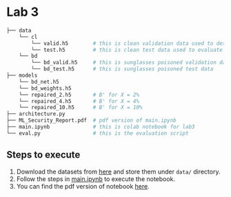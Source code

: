 # Lab 3

```bash
├── data 
    └── cl
        └── valid.h5        # this is clean validation data used to design the defense
        └── test.h5         # this is clean test data used to evaluate the BadNet
    └── bd
        └── bd_valid.h5     # this is sunglasses poisoned validation data
        └── bd_test.h5      # this is sunglasses poisoned test data
├── models
    └── bd_net.h5
    └── bd_weights.h5
    └── repaired_2.h5       # B' for X = 2%
    └── repaired_4.h5       # B' for X = 4%
    └── repaired_10.h5      # B' for X = 10%
├── architecture.py
├── ML_Security_Report.pdf  # pdf version of main.ipynb
├── main.ipynb              # this is colab notebook for lab3
└── eval.py                 # this is the evaluation script
```

## Steps to execute
   1. Download the datasets from [here](https://drive.google.com/drive/folders/1Rs68uH8Xqa4j6UxG53wzD0uyI8347dSq?usp=sharing) and store them under `data/` directory.
   2. Follow the steps in [main.ipynb](https://github.com/superChoi7/ML_for_Cyber_Lab3/blob/main/main.ipynb) to execute the notebook.
   3. You can find the pdf version of notebook [here](https://github.com/superChoi7/ML_for_Cyber_Lab3/blob/main/ML_Security_HW3.pdf).

